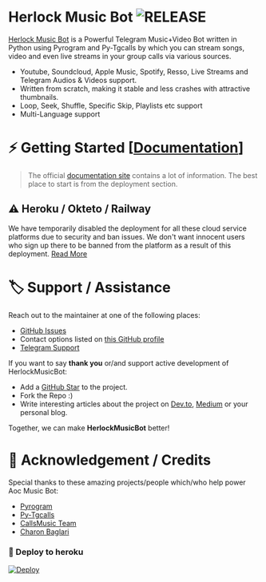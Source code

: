 

# Herlock Music Bot <img src="https://img.shields.io/github/v/release/HerlockBots/HerlockMusicBot?color=black&logo=github&logoColor=black&style=social" alt="RELEASE">

[Herlock Music Bot](https://github.com/HeckBots/HerlockMusicBot) is a Powerful Telegram Music+Video Bot written in Python using Pyrogram and Py-Tgcalls by which you can stream songs, video and even live streams in your group calls via various sources.

* Youtube, Soundcloud, Apple Music, Spotify, Resso, Live Streams and Telegram Audios & Videos support.
* Written from scratch, making it stable and less crashes with attractive thumbnails.
* Loop, Seek, Shuffle, Specific Skip, Playlists etc support
* Multi-Language support


# ⚡️ Getting Started [[Documentation](https://notreallyshikhar.gitbook.io/Herlockmusicbot/)]

> The official [documentation site](https://notreallyshikhar.gitbook.io/herlockmusicbot/) contains a lot of information. The best place to start is from the deployment section.

## ⚠️ Heroku / Okteto / Railway

We have temporarily disabled the deployment for  all these cloud service platforms due to security and ban issues. We don't want innocent users who sign up there to be banned from the platform as a result of this deployment. [Read More](https://t.me/aocsupport_bot)



# 🏷 Support / Assistance

Reach out to the maintainer at one of the following places:

- [GitHub Issues](https://github.com/HerlockBots/herlockmusicbot)
- Contact options listed on [this GitHub profile](https://github.com/SakirBey1)
- [Telegram Support](https://t.me/aocsupport_bot)

If you want to say **thank you** or/and support active development of HerlockMusicBot:

- Add a [GitHub Star](https://github.com/HerlockBots/HerlockMusicBot) to the project.
- Fork the Repo :)
- Write interesting articles about the project on [Dev.to](https://dev.to/), [Medium](https://medium.com/) or your personal blog.

Together, we can make **HerlockMusicBot** better!
# 📑 Acknowledgement / Credits

Special thanks to these amazing projects/people which/who help power Aoc Music Bot:

- [Pyrogram](https://github.com/pyrogram/pyrogram)
- [Py-Tgcalls](https://github.com/pytgcalls/pytgcalls)
- [CallsMusic Team](https://github.com/Callsmusic)
- [Charon Baglari](https://github.com/XCBv021)



### 🚀 Deploy to heroku
[![Deploy](https://www.herokucdn.com/deploy/button.svg)](https://heroku.com/deploy?template=https://github.com/HerlockBots/HerlockMusicBot)
